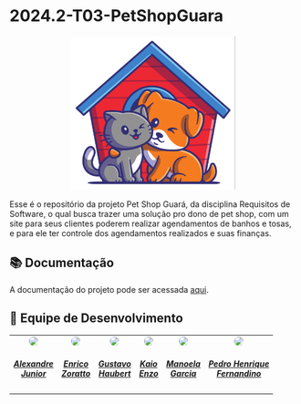 # 2024.2-T03-PetShopGuara

<div align="center">
    <img src="https://github.com/mdsreq-fga-unb/2024.2-T03-PetShopGuara/blob/main/petguara.png" style="width:30vw"/>
</div>

Esse é o repositório da projeto Pet Shop Guará, da disciplina Requisitos de Software, o qual busca trazer uma solução pro dono de pet shop, com um site para seus clientes poderem realizar agendamentos de banhos e tosas, e para ele ter controle dos agendamentos realizados e suas finanças.

## 📚 Documentação
        
A documentação do projeto pode ser acessada [aqui](https://mdsreq-fga-unb.github.io/2024.2-T03-PetShopGuara/).

## 👥 Equipe de Desenvolvimento

<center>
    <table style="margin-left: auto; margin-right: auto;">
        <tr>
            <td align="center">
                <a href="https://github.com/AlexandreLJr">
                    <img style="border-radius: 50%;" src="https://github.com/AlexandreLJr.png" width="150px;"/>
                    <h5 class="text-center">Alexandre<br>Junior</h5>
                </a>
            </td>
            <td align="center">
                <a href="https://github.com/sidts">
                    <img style="border-radius: 50%;" src="https://github.com/sidts.png" width="150px;"/>
                    <h5 class="text-center">Enrico<br>Zoratto</h5>
                </a>
            </td>
            <td align="center">
                <a href="https://github.com/GustavoHaubert">
                    <img style="border-radius: 50%;" src="https://github.com/GustavoHaubert.png" width="150px;"/>
                    <h5 class="text-center">Gustavo<br>Haubert</h5>
                </a>
            </td>
            <td align="center">
                <a href="https://github.com/kaioenzo">
                    <img style="border-radius: 50%;" src="https://github.com/kaioenzo.png" width="150px;"/>
                    <h5 class="text-center">Kaio<br>Enzo</h5>
                </a>
            </td>
            <td align="center">
                <a href="https://github.com/manu-sgc">
                    <img style="border-radius: 50%;" src="https://github.com/manu-sgc.png" width="150px;"/>
                    <h5 class="text-center">Manoela<br>Garcia</h5>
                </a>
            </td>
        <td align="center">
                <a href="https://github.com/PedroHenrique061">
                    <img style="border-radius: 50%;" src="https://github.com/PedroHenrique061.png" width="150px;"/>
                    <h5 class="text-center">Pedro Henrique<br>Fernandino</h5>
                </a>
            </td>
    </table>

</center>

